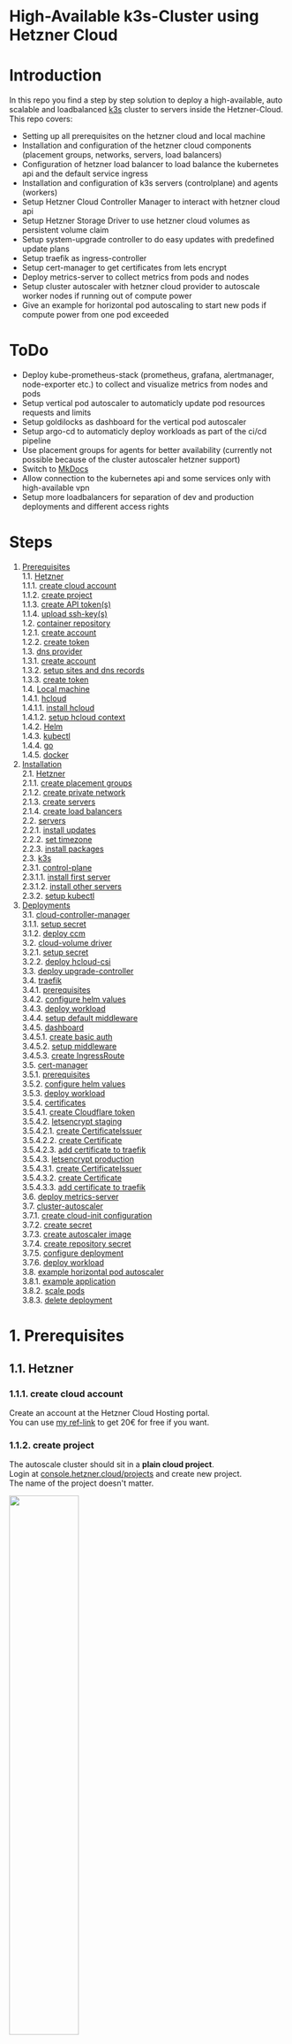 # High-Available k3s-Cluster using Hetzner Cloud

# Introduction
In this repo you find a step by step solution to deploy a high-available, auto scalable and loadbalanced [k3s](https://k3s.io/) cluster to servers inside the Hetzner-Cloud.  
This repo covers:
* Setting up all prerequisites on the hetzner cloud and local machine
* Installation and configuration of the hetzner cloud components (placement groups, networks, servers, load balancers)
* Configuration of hetzner load balancer to load balance the kubernetes api and the default service ingress
* Installation and configuration of k3s servers (controlplane) and agents (workers)
* Setup Hetzner Cloud Controller Manager to interact with hetzner cloud api
* Setup Hetzner Storage Driver to use hetzner cloud volumes as persistent volume claim
* Setup system-upgrade controller to do easy updates with predefined update plans
* Setup traefik as ingress-controller
* Setup cert-manager to get certificates from lets encrypt
* Deploy metrics-server to collect metrics from pods and nodes
* Setup cluster autoscaler with hetzner cloud provider to autoscale worker nodes if running out of compute power
* Give an example for horizontal pod autoscaling to start new pods if compute power from one pod exceeded

# ToDo
* Deploy kube-prometheus-stack (prometheus, grafana, alertmanager, node-exporter etc.) to collect and visualize metrics from nodes and pods
* Setup vertical pod autoscaler to automaticly update pod resources requests and limits
* Setup goldilocks as dashboard for the vertical pod autoscaler
* Setup argo-cd to automaticly deploy workloads as part of the ci/cd pipeline
* Use placement groups for agents for better availability (currently not possible because of the cluster autoscaler hetzner support)
* Switch to [MkDocs](https://squidfunk.github.io/mkdocs-material/)
* Allow connection to the kubernetes api and some services only with high-available vpn
* Setup more loadbalancers for separation of dev and production deployments and different access rights

# Steps
1. [Prerequisites](#1-prerequisites)  
1.1. [Hetzner](#11-hetzner)  
1.1.1. [create cloud account](#111-create-cloud-account)  
1.1.2. [create project](#112-create-project)  
1.1.3. [create API token(s)](#113-create-api-tokens)  
1.1.4. [upload ssh-key(s)](#114-upload-ssh-keys)  
1.2. [container repository](#12-container-repository)  
1.2.1. [create account](#121-create-account)  
1.2.2. [create token](#122-create-token)  
1.3. [dns provider](#13-dns-provider)  
1.3.1. [create account](#131-create-account)  
1.3.2. [setup sites and dns records](#132-setup-sites-and-dns-records)  
1.3.3. [create token](#133-create-token)  
1.4. [Local machine](#14-local-machine)  
1.4.1. [hcloud](#141-hcloud)  
1.4.1.1. [install hcloud](#1411-install-hcloud)  
1.4.1.2. [setup hcloud context](#1412-setup-hcloud-context)  
1.4.2. [Helm](#142-helm)  
1.4.3. [kubectl](#143-kubectl)  
1.4.4. [go](#144-go)    
1.4.5. [docker](#145-docker)  
2. [Installation](#2-installation)  
2.1. [Hetzner](#21-hetzner)  
2.1.1. [create placement groups](#211-create-placement-groups)  
2.1.2. [create private network](#212-create-private-network)  
2.1.3. [create servers](#213-create-servers)  
2.1.4. [create load balancers](#214-create-load-balancers)  
2.2. [servers](#22-servers)  
2.2.1. [install updates](#221-install-updates)  
2.2.2. [set timezone](#222-set-timezone)  
2.2.3. [install packages](#223-install-packages)  
2.3. [k3s](#23-k3s)  
2.3.1. [control-plane](#231-control-plane)  
2.3.1.1. [install first server](#2311-install-first-server)  
2.3.1.2. [install other servers](#2312-install-other-servers)  
2.3.2. [setup kubectl](#232-setup-kubectl)  
3. [Deployments](#3-deployments)  
3.1. [cloud-controller-manager](#31-cloud-controller-manager)  
3.1.1. [setup secret](#311-setup-secret)  
3.1.2. [deploy ccm](#312-deploy-ccm)  
3.2. [cloud-volume driver](#32-cloud-volume-driver)  
3.2.1. [setup secret](#321-setup-secret)  
3.2.2. [deploy hcloud-csi](#322-deploy-hcloud-csi)  
3.3. [deploy upgrade-controller](#33-deploy-upgrade-controller)  
3.4. [traefik](#34-traefik)  
3.4.1. [prerequisites](#341-prerequisites)  
3.4.2. [configure helm values](#342-configure-helm-values)  
3.4.3. [deploy workload](#343-deploy-workload)  
3.4.4. [setup default middleware](#344-setup-default-middleware)  
3.4.5. [dashboard](#345-dashboard)  
3.4.5.1. [create basic auth](#3451-create-basic-auth)  
3.4.5.2. [setup middleware](#3452-setup-middleware)  
3.4.5.3. [create IngressRoute](#34543-create-ingressroute)  
3.5. [cert-manager](#35-cert-manager)  
3.5.1. [prerequisites](#351-prerequisites)  
3.5.2. [configure helm values](#352-configure-helm-values)  
3.5.3. [deploy workload](#353-deploy-workload)  
3.5.4. [certificates](#354-certificates)  
3.5.4.1. [create Cloudflare token](#3541-create-cloudflare-token)  
3.5.4.2. [letsencrypt staging](#3542-letsencrypt-staging)  
3.5.4.2.1. [create CertificateIssuer](#35421-create-certificateissuer)  
3.5.4.2.2. [create Certificate](#35422-create-certificate)  
3.5.4.2.3. [add certificate to traefik](#35423-add-certificate-to-traefik)  
3.5.4.3. [letsencrypt production](#3543-letsencrypt-production)  
3.5.4.3.1. [create CertificateIssuer](#35431-create-certificateissuer)  
3.5.4.3.2. [create Certificate](#35432-create-certificate)  
3.5.4.3.3. [add certificate to traefik](#35433-add-certificate-to-traefik)  
3.6. [deploy metrics-server](#36-deploy-metrics-server)  
3.7. [cluster-autoscaler](#37-cluster-autoscaler)  
3.7.1. [create cloud-init configuration](#371-create-cloud-init-configuration)  
3.7.2. [create secret](#372-create-secret)  
3.7.3. [create autoscaler image](#373-create-autoscaler-image)  
3.7.4. [create repository secret](#374-create-repository-secret)  
3.7.5. [configure deployment](#375-configure-deployment)  
3.7.6. [deploy workload](#376-deploy-workload)  
3.8. [example horizontal pod autoscaler](#38-example-horizontal-pod-autoscaler)  
3.8.1. [example application](#381-example-application)  
3.8.2. [scale pods](#382-scale-pods)  
3.8.3. [delete deployment](#383-delete-deployment)  

# 1. Prerequisites
## 1.1. Hetzner
### 1.1.1. create cloud account
Create an account at the Hetzner Cloud Hosting portal.  
You can use [my ref-link](https://hetzner.cloud/?ref=QVP9EsLHwtNY) to get 20€ for free if you want. 

### 1.1.2. create project
The autoscale cluster should sit in a **plain cloud project**.  
Login at [console.hetzner.cloud/projects](https://console.hetzner.cloud/projects) and create new project.  
The name of the project doesn't matter.  

<img src="./docs/img/112-create-project.png" width=50%>

### 1.1.3. create API token(s)
Open the project and go to security and the api-tokens tab.  
Here you have to create **at least one api-token**.  
I created several ones to keep the different services seperated and logged what which service does. 
I created the following tokens:
* `command-line-interface` (used for hcloud cli application on local machine)
* `container-storage-interface` (used for persistent volume driver)
* `cloud-controller-manager` (used for cloud-controller-manager)
* `cluster-autoscaler` (used for cluster autoscaler)  

All tokens need read and write access.  
Save them in a **secure place** you will need them later and cant view them another time inside the webpanel.

<img src="./docs/img/113-create-api-tokens.png" width=50%>

### 1.1.4. upload ssh-key(s)
Stay inside the security part of the hetzner webinterface and open the tab for the ssh-keys.  
Click add to upload your ssh-key(s). Paste your public key to the window.  
They will be later added to the servers when we create them. 
If you want to create a new ssh-key you can use `ssh-keygen`. 

## 1.2. container repository
You need an account at a container repository. You can use for example the [docker-hub](https://hub.docker.com/) or the [github-container-repository]().  
In this example, I will use the docker-hub. 

### 1.2.1. create account

ATTENTION: Currently its not clear why you need the token, because passwords used later in the processes. This will be checked soon. 

First, create an account at your container-repository provider.  
If you want to use a docker-hub account, you can register [here](https://hub.docker.com/signup).

<img src="./docs/img/121-create-account.png" width=30%>

### 1.2.2. create token
If you want to use private repositories you have to create an access token to pull the private images from the kubernetes host.  

If you use docker, move to your [security-profile-page](https://hub.docker.com/settings/security) and create an access-token.  
You can name the token whatever you want. The token only needs read access to pull the images. Be shure to save the token in a save place because you need it later in the setup.  

<img src="./docs/img/122-create-token.png" width=40%>

## 1.3. dns provider
To use ssl-certificates later, we will use the cert-manager from kubernetes with lets-encrypt certificates. To use this, we need a dns provider for our domain that supports dns01-validation via acme. You can find supported dns providers in the [documentation from the kubernetes cert-manager](https://cert-manager.io/docs/configuration/acme/dns01/#supported-dns01-providers).  
In this tutorial i will use [CloudFlare](https://cloudflare.com)

### 1.3.1. create account
First, you have to create an account at your dns-provider.  
If you want to use CloudFlare, you can create an account [here](https://dash.cloudflare.com/sign-up). 

<img src="./docs/img/131-create-account.png" width=40%>

### 1.3.2. setup sites and dns records
After creating an account you have to add your domain as a new site to your dns provider.  
After that you can import your old dns entries or add new ones.  
As final step you need to change the nameservers from your domain. You can do this normally in the control panel from your domain hoster.  
Because these steps are different from dns provider to dns provider and different from domain hoster to domain hoster, I will skip this part in this tutorial. 

### 1.3.3. create token
To use the dns01-challenge, the acme client will create a txt dns-record for you to validate that you own the requested domain. To change the dns settings (add an entry) you have to create an access token for the acme client.  

If you use CloudFlare, move to your [api-token-profile-page](https://dash.cloudflare.com/profile/api-tokens) and create a new api-token. Dont use the global api token, you need a new api-token for your specific dns-zone.   
As token-template you can use the edit-dns-zone setting. In the next step you have to select your site you have created in step [1.3.2](#132-setup-sites-and-dns-records). Remember to save the token, it will not be shown again. 

## 1.4. local machine
In the last preparation step, we have to setup our local machine. As local machine you need a linux-host. You can install it directy to your host, use a virtual machine or - as i do - use wsl, the windows subsystem for linux.  

### 1.4.1. hcloud
To control the hetzner cloud from the command line you need hcloud, a tool by hetzner. You can find more information [here](https://github.com/hetznercloud/cli).

#### 1.4.1.1. install hcloud
You can install hcloud with [homebrew](https://brew.sh/).  
Run `brew install hcloud` to install hcloud to your system. 

#### 1.4.1.2. setup hcloud context
To communicate with your hetzner cloud project from step [1.1.2](#112-create-project) you created an api-token in step [1.1.3](#113-create-api-tokens). In my example i named it `command-line-interface`.  
To link the cloud project with the hcloud application by using the api-token, you have to create an hcloud-context. You can manage different cloud-projects with different contexts.  
To create a new context type `hcloud context create [NAME]` and paste your previously saved api-token.  
You can see all contexts with `hcloud context list` and set your used context with `hcloud context use [NAME]`. 

### 1.4.2. Helm
To install packages to kubernetes you need helm on your local machine.  
To install helm, visit the [official installation manual](https://helm.sh/docs/intro/install/#from-script). 

### 1.4.3. kubectl
To administrate the kubernetes cluster you also need kubectl, a command line interface to control kubernetes clusters.  
You can visit the [kubernets documentation](https://kubernetes.io/docs/tasks/tools/install-kubectl-linux/#install-kubectl-binary-with-curl-on-linux) for installation steps.  

### 1.4.4. go
In step [3.7.3](#373-create-autoscaler-image) we need to build a custom docker image for the autoscaler. To build the image we need go.

Install go to your local machine with the following commands:
```bash
wget https://go.dev/dl/go1.19.linux-amd64.tar.gz
sudo tar -C /usr/local -xzf go1.19.linux-amd64.tar.gz
export PATH=$PATH:/usr/local/go/bin
rm go1.19.linux-amd64.tar.gz
```

You can check the installation with `go version`. 

### 1.4.5. docker
You need docker on your local machine to build a docker image in the step [3.7.3](#373-create-autoscaler-image).  
Because the docker installation can be done via different ways (scripts, package-manager, docker-desktop in wsl) i will skip this step in this tutorial. 
You can find information about getting docker [here](https://docs.docker.com/get-docker/). 

You can check the installation with `docker version`. 

You should login to your container registry created in step [1.2.1](#121-create-account) with the following command:
```bash
docker login -u DOCKER-USERNAME -p DOCKER_PASSWORD
```
Replace `DOCKER_USERNAME` with your docker username and `DOCKER_PASSWORD` with your password.

# 2. Installation
In this step we will install the kubernetes cluster and all needed components.

## 2.1. Hetzner
To provide servers, a network-connection and load-balancers we will use the hetzner cloud. In this step we will create all parts for the hetzner infrastructure. 

### 2.1.1. create placement groups
To separate all servers from each other, we will create placement groups for the servers. One placement group will be for one server-role for one location.  
To create all placement groups, run the following commands on your local machine:  
```bash
hcloud placement-group create --type spread --name k8s-control_plane-hel1 --label k8s-role=control_plane --label location=hel1

hcloud placement-group create --type spread --name k8s-control_plane-fsn1 --label k8s-role=control_plane --label location=fsn1

hcloud placement-group create --type spread --name k8s-control_plane-nbg1 --label k8s-role=control_plane --label location=nbg1
```
The commands will create a placement group for each hetzner location with the name `k8s-control_plane-[LOCATION]` and the labels `k8s-role=control_plane` and `location=[LOCATION]`.  

To create the placement groups for all agents, run these commands on your local machine:
```bash
#IMPORTANT: agent placement groups are not used in the current configuration because of configuration problems with the cluster-autoscaler.

hcloud placement-group create --type spread --name k8s-agent-hel1 --label k8s-role=agent --label location=hel1

hcloud placement-group create --type spread --name k8s-agent-fsn1 --label k8s-role=agent --label location=fsn1

hcloud placement-group create --type spread --name k8s-agent-nbg1 --label k8s-role=agent --label location=nbg1
```
The commands will create a placement group for each hetzner location with the name `k8s-agent-[LOCATION]` and the labels `k8s-role=agent` and `location=[LOCATION]` similar to the commands for the controlplane.

### 2.1.2. create private network
To create the private network for the servers run the following command on your local machine:
```bash
hcloud network create --name k8s --ip-range 10.0.0.0/8 --label k8s-role=control_plane-agent --label location=hel1-fsn1-nbg1
```
The command will create a network with the name `k8s` and the labels `k8s-role=control_plane-agent` and `location=hel1-fsn1-nbg1`.

To create the separate subnets inside this network, run the following commands on your local machine:
```bash
hcloud network add-subnet k8s --network-zone eu-central --type cloud --ip-range 10.0.0.0/24 # load_balancer control_plane and agent

hcloud network add-subnet k8s --network-zone eu-central --type cloud --ip-range 10.1.0.0/24 # control_plane hel1

hcloud network add-subnet k8s --network-zone eu-central --type cloud --ip-range 10.1.1.0/24 # control_plane fsn1

hcloud network add-subnet k8s --network-zone eu-central --type cloud --ip-range 10.1.2.0/24 # control_plane nbg1

hcloud network add-subnet k8s --network-zone eu-central --type cloud --ip-range 10.2.0.0/16 # agents (all locations)
```
The commands will create the following subnets:
  * 10.0.0.0/24 for the load balancers for the controlplane and agents
  * 10.1.0.0/24 for the controlplane in hel1
  * 10.1.1.0/24 for the controlplane in fsn1
  * 10.1.2.0/24 for the controlplane in nbg1
  * 10.2.0.0/16 for the agents in all locations

### 2.1.3. create servers
To create the servers for the control plane, run the following commands on your local machine:
```bash
hcloud server create --datacenter hel1-dc2 --image debian-11 --ssh-key k8s_ssh_key --type cx21 --placement-group k8s-control_plane-hel1 --name k8s-controlplane-hel1-1 --label k8s-role=control_plane --label location=hel1

hcloud server create --datacenter fsn1-dc14 --image debian-11 --ssh-key k8s_ssh_key --type cx21 --placement-group k8s-control_plane-fsn1 --name k8s-controlplane-fsn1-1 --label k8s-role=control_plane --label location=fsn1

hcloud server create --datacenter nbg1-dc3 --image debian-11 --ssh-key k8s_ssh_key --type cx21 --placement-group k8s-control_plane-nbg1 --name k8s-controlplane-nbg1-1 --label k8s-role=control_plane --label location=nbg1
```
The commands will create a control plane node in each hetzner location with...
  * the name `k8s-controlplane-[LOCATION]-1`
  * the server type CX21 (2 cores, 4gb ram)
  * the image debian-11
  * the ssh-key added in step [1.1.4](#114-upload-ssh-keys)
  * the placement-groups created in step [2.1.1](#211-create-placement-groups)
  * and the labels `k8s-role=control_plane` and `location=[LOCATION]`.

To add the servers to the private network, run the following commands on your local machine:
```bash
hcloud server attach-to-network k8s-controlplane-hel1-1 --network k8s --ip 10.1.0.1
hcloud server attach-to-network k8s-controlplane-fsn1-1 --network k8s --ip 10.1.1.1
hcloud server attach-to-network k8s-controlplane-nbg1-1 --network k8s --ip 10.1.2.1
```
The commands will add the servers to the private network `k8s` and assign the following ips:
  * 10.1.0.1 to the control plane in hel1
  * 10.1.1.1 to the control plane in fsn1
  * 10.1.2.1 to the control plane in nbg1

See also network creation in step [2.1.2](#212-create-private-network).

### 2.1.4. create load balancers
Kubernetes needs two loadbalancers. One for the control plane and one for the hosted services. In this setup we will use external hardware loadbalancers from the hetzner cloud.  
So in this step we will create the loadbalancers for the control plane and the hosted services with executing the following commands on your local machine:
```bash
hcloud load-balancer create --algorithm-type round_robin --location fsn1 --name k8s-controlplane --type lb11 --label k8s-role=control_plane --label location=fsn1

hcloud load-balancer attach-to-network k8s-controlplane --network k8s --ip 10.0.0.100

hcloud load-balancer create --algorithm-type round_robin --location nbg1 --name k8s-agent --type lb11 --label k8s-role=agent --label location=nbg1

hcloud load-balancer attach-to-network k8s-agent --network k8s --ip 10.0.0.200

hcloud load-balancer add-target k8s-controlplane --label-selector k8s-role=control_plane --use-private-ip

hcloud load-balancer add-service k8s-controlplane --destination-port 6443 --listen-port 6443 --protocol tcp

hcloud load-balancer add-target k8s-agent --label-selector k8s-role=agent --use-private-ip
```
The commands will create the following loadbalancers and configurations:
  * loadbalancer for the controlplane inside the location fsn1 with the private ip 10.0.0.100 using all all k8s-controlplanes on port 6443
  * loadbalancer for the agents inside the location nbg1 with the private ip 10.0.0.200 using all agent-nodes. Services will be added later by the kubernetes cloud controller manager. 

## 2.2. servers
After creating the servers we have to configure the operating system. 

### 2.2.1. install updates
First install all updates on the servers. To do this, run the following commands on all servers (control-plane-fsn1, control-plane-ngb1, control-plane-hel1):
```bash
apt update
apt upgrade -y
```

### 2.2.2. set timezone
Set the correct timezone on all servers. Do this by running the following command on all servers (control-plane-fsn1, control-plane-ngb1, control-plane-hel1):
```bash
timedatectl set-timezone Europe/Berlin
```
I will use the timezone Europe/Berlin in this guide. You can change this to your timezone.

### 2.2.3. install packages
To allow everything on the host we need to install some packages. To do this, run the following commands on all servers (control-plane-fsn1, control-plane-ngb1, control-plane-hel1):
```bash
apt install apparmor apparmor-utils -y
```

## 2.3. k3s
In this step we will install k3s on the servers.

### 2.3.1. control-plane
To install the k3s controlplane software on the controlplane host, we have to separate the installation to the first installed controlplane and the other controlplanes.

#### 2.3.1.1. install first server
To install k3s on the first controlplane node (in this example control-plane-fsn1), run the following command on the server:
```bash
curl -sfL https://get.k3s.io | \
INSTALL_K3S_VERSION="v1.25.0-rc1+k3s1" \
K3S_TOKEN="K3S_TOKEN_HERE" \
INSTALL_K3S_EXEC="server \
--disable-cloud-controller \
--disable servicelb \
--disable traefik \
--disable local-storage \
--disable metrics-server \
--node-name="$(hostname -f)" \
--cluster-cidr=10.100.0.0/16 \
--etcd-expose-metrics=true \
--kube-controller-manager-arg="bind-address=0.0.0.0" \
--kube-proxy-arg="metrics-bind-address=0.0.0.0" \
--kube-scheduler-arg="bind-address=0.0.0.0" \
--node-taint CriticalAddonsOnly=true:NoExecute \
--kubelet-arg="cloud-provider=external" \
--advertise-address=$(hostname -I | awk '{print $2}') \
--node-ip=$(hostname -I | awk '{print $2}') \
--node-external-ip=$(hostname -I | awk '{print $1}') \
--flannel-iface=ens10 \
--tls-san=LOADBALANCER_PUBLIC_IP_HERE \
--tls-san=10.0.0.100 \
--tls-san=10.1.0.1 \
--tls-san=10.1.1.1 \
--tls-san=10.1.2.1 \
--cluster-init" sh -
```
Please replace the `K3S_TOKEN_HERE` with the token you created in step [2.1.1](#211-create-k3s-token) and the `LOADBALANCER_PUBLIC_IP_HERE` with the public ip of the loadbalancer for the controlplane created in step [2.1.4](#214-create-load-balancers).  
This installation disables or customises many parameters to fit the needs of this setup.

#### 2.3.1.2. install other servers
To install k3s on the other controlplane nodes (in this example control-plane-hel1 and control-plane-ngb1), run the following command on the server:
```bash
curl -sfL https://get.k3s.io | \
INSTALL_K3S_VERSION="v1.25.0-rc1+k3s1" \
K3S_TOKEN="K3S_TOKEN_HERE" \
INSTALL_K3S_EXEC="server \
--disable-cloud-controller \
--disable servicelb \
--disable traefik \
--disable local-storage \
--disable metrics-server \
--node-name="$(hostname -f)" \
--cluster-cidr=10.100.0.0/16 \
--etcd-expose-metrics=true \
--kube-controller-manager-arg="bind-address=0.0.0.0" \
--kube-proxy-arg="metrics-bind-address=0.0.0.0" \
--kube-scheduler-arg="bind-address=0.0.0.0" \
--node-taint CriticalAddonsOnly=true:NoExecute \
--kubelet-arg="cloud-provider=external" \
--advertise-address=$(hostname -I | awk '{print $2}') \
--node-ip=$(hostname -I | awk '{print $2}') \
--node-external-ip=$(hostname -I | awk '{print $1}') \
--flannel-iface=ens10 \
--tls-san=LOADBALANCER_PUBLIC_IP_HERE \
--tls-san=10.0.0.100 \
--tls-san=10.1.0.1 \
--tls-san=10.1.1.1 \
--tls-san=10.1.2.1 \
--server https://10.0.0.100:6443" sh -
```
Please replace the `K3S_TOKEN_HERE` with the token you created in step [2.1.1](#211-create-k3s-token) and the `LOADBALANCER_PUBLIC_IP_HERE` with the public ip of the loadbalancer for the controlplane created in step [2.1.4](#214-create-load-balancers).  
This installation also disables and customises many parameters to fit the needs of this setup. The controlplanes will communicate using the private-ip of the controlplane loadbalancer. 

### 2.3.2. setup kubectl
To communicate with the kubernetes cluster we use kubectl on our local machine, which we setup in step [1.4.3](#143-kubectl).  
For the authentication between your local machine and the k3s cluster, kubectl uses tokens. These tokens are stored in the kubeconfig file. 
Run the following command on your local machine to copy the kubeconfig file from one of the controlplane hosts to your local machine:
```bash
scp root@CONTROLPLANE_PUBLIC_IP_HERE:/etc/rancher/k3s/k3s.yaml ~/.kube/config
```
Please replace the `CONTROLPLANE_PUBLIC_IP_HERE` with the public ip of one of the controlplane hosts.

To replace the localhost ip used in the kubectl file with the public ip of the loadbalancer run the following command. Please replace the `CONTROLPLANE_PUBLIC_IP_HERE` with the public ip of the loadbalancer for the controlplane.
```bash
sed -i 's/127.0.0.1/167.235.216.181/' ~/.kube/config
```

As last step change the access rights to the kubeconfig file. Otherwise kubectl will not use the config file because the access rights are too open. 
```bash
chmod 600 ~/.kube/config
```

To check if the communication between the hosts and the local machine works, run the following command on your local machine:
```bash
kubectl get nodes
```
You should see 3 controlplane nodes in the output. 

# 3. Deployment
After the steps above we got a working kubertenes cluster with a loadbalanced, high-available controlplane and communication between our local machine and the cluster.  
In this step we will setup all needed deployments for the cluster to work poperly. This step will not cover the deployment of the applications itself, but only the needed infrastructure.

## 3.1. cloud-controller-manager
The first step is to deploy the cloud-controller-manager. This is needed to manage the cloud resources like loadbalancers, volumes and so on. This is the integration of the hetzner cloud api into the kubernets cluster. 

### 3.1.1. setup secret
The first step is to create a kubernetes secret with our cloud api token that the cloud-controller-manager will use to authenticate against the hetzner cloud api.  
We have created the token in step [1.2.1](#121-create-cloud-api-token).  
In my example configuration I have named the token `cloud-controller-manager` in the hetzner cloud. 

You also need the network-id from your private network. To get the id you can either copy the id from the hetzner cloud webinterface or copy the id from the following command:
```bash
hcloud network list
```

Copy the [secrets file](deployments/ccm/secret.yml) for the cloud-controller-manager to your local machine and replace the `CLOUD_API_TOKEN_HERE` with the token you created in step [1.2.1](#121-create-cloud-api-token) (in this example named as `cloud-controller-manager`) and the `NETWORK_ID_HERE` with the id of your private network as explaned above.  

Apply the secret to the kubernetes cluster by running the following command on your local machine:
```bash
kubectl apply -f deployments/ccm/secret.yml
```

### 3.1.2. deploy ccm
Download the latest version of the cloud controller manager deployment into the `deployments/ccm` folder on your local machine:
```bash
wget https://github.com/hetznercloud/hcloud-cloud-controller-manager/releases/latest/download/ccm-networks.yaml -O deployments/ccm/deployment.yml
```

Edit the deployment file and replace the secret name and the pod ip range. You can use the following commands to do this:
```bash
sed -i 's/name: hcloud$/name: hetzner_cloud_controller_manager/' deployments/ccm/deployment.yml
sed -i 's/10.244.0.0/10.100.0.0/' deployments/ccm/deployment.yml
```

You can deploy the cloud controller manager with the following command from your local machine:
```bash
kubectl apply -f deployments/ccm/deployment.yml
```

After this step you should see pods comming up in the cluster. To validate the starting pods, run the following command:
```bash
kubectl get pods -n kube-system
```
You have to use the kube-system namespace here, because the cloud-controller-manager is deployed in this namespace.

## 3.2. cloud-volume driver
To use hetzner cloud volumes as persistent volume claims in kubernetes, we need to deploy the cloud-volume driver. The driver will than handle the volumes claims and create the volumes in hetzner cloud.  
You can find more about the driver on the official [hetzner-csi](https://github.com/hetznercloud/csi-driver) github repository. 

### 3.2.1. setup secret
Similar to the ccm in step [3.1.1](#311-setup-secret), we need to create a secret for the cloud-volume driver. Replace the `CLOUD_API_TOKEN_HERE` in the [secret file](deployments/csi/secret.yml) with the token you created in step [1.2.1](#121-create-cloud-api-token) (in this example named as `container-storage-interface`).

Apply the secret to the kubernetes cluster by running the following command on your local machine:
```bash
kubectl apply -f deployments/csi/secret.yml
```

### 3.2.2. deploy hcloud-csi
Download the latest version of the storage driver deployment into the `deployments/csi` folder on your local machine:
```bash
wget wget https://raw.githubusercontent.com/hetznercloud/csi-driver/v1.6.0/deploy/kubernetes/hcloud-csi.yml -O deployments/csi/deployment.yml
```

Edit the deployment file and replace the secret name. You can use the following command to do this:
```bash
sed -i 's/^.\{18\}name: hcloud-csi$/                  name: hetzner_container_storage_interface/' deployments/csi/deployment.yml
```

You can deploy the cloud controller manager with the following command from your local machine:
```bash
kubectl apply -f deployments/ccm/deployment.yml
```

After this step you should see pods comming up in the cluster. To validate the starting pods, run the following command:
```bash
kubectl get pods -n kube-system
```
You have to use the kube-system namespace here, because the volume-driver is deployed in this namespace.

## 3.3. deploy upgrade-controller
To upgrade the kubernetes cluster, we need to deploy the upgrade-controller. This controller will check for new kubernetes versions and upgrade the cluster if a new version is available. You can deploy different update strategies to the cluster to keep a working cluster during the upgrade.

You can download the latest version of the upgrade-controller deployment into the `deployments/upgrade-controller` folder on your local machine:
```bash
wget https://github.com/rancher/system-upgrade-controller/releases/latest/download/system-upgrade-controller.yaml -O deployments/upgrade-controller/deployment.yml
```

You can deploy the upgrade-controller with the following command from your local machine:
```bash
kubectl apply -f deployments/upgrade-controller/deployment.yml
```

## 3.4. traefik
We will use traefik in this example as "edge router" and ingress controller. You can find more about traefik on the official [traefik](https://traefik.io/) website. 

### 3.4.1. prerequisites
You need the helm repository from traefik added to your local machine. You can add the repository with the following command:
```bash
helm repo add traefik https://helm.traefik.io/traefik
helm repo update
```

To separate the trafik installation from other deployments we create an own namespace for the trafik pods with the following command:
```bash
kubectl create namespace traefik
```

### 3.4.2. configure helm values
Copy the [traefik values file](deployments/traefik/values.yml) to your local machine. The file content fits the needs of this example, if you changed names from hetzner services or ip-ranges please review the file and change the values.

### 3.4.3. deploy workload
Finally install trafik with the following command run from your local machine:
```bash
helm install --namespace=traefik traefik traefik/traefik --values=deployments/traefik/values.yml
```

To validate all running services in the cluster, run the following command:
```bash
kubectl get svc --all-namespaces -o wide
```

### 3.4.4. setup default middleware
Copy the [default middleware](deployments/traefik/default-middleware.yml) file to your local machine. Please review the file and change the values to fit your personal needs. 

To apply the default middleware, run the following kubectl command:
```bash
kubectl apply -f deployments/traefik/default-middleware.yml
```

### 3.4.5. dashboard
To visit all routes traefik provides a dashboard. In the next steps we will create authentication values for the dashboard, a dashboard middleware and the ingressroute to serve traffic to the dashboard.

#### 3.4.5.1. create basic auth
Run the following command on your local machine to install the apache2 utilities. With this package you get access to htpassword which we will use now to generate the basic auth credentials.
```bash
apt install apache2-utils
```

To generate a base64 encoded combination of the username and password, run the following command on your local machine:
```bash
htpasswd -nb USERNAME PASSWORD | openssl base64
```
Replace `USERNAME` with your username and `PASSWORD` with your password.  
Copy the base64 encoded output into the [dashboard-secret]() file where it says `BASE64_ENCODED_USER_AND_PASSWORD_HERE`. 

As final step apply the dashboard-secret to the kubernetes cluster with the following command:
```bash
kubectl apply -f deployments/traefik/dashboard-secret.yml
```

#### 3.4.5.2. setup middleware
To connect the traefik dashboard with the basic auth created in the previous step we need to create a middleware. Copy the [dashboard middleware](deployments/traefik/dashboard-middleware.yml) file to your local machine. 

Apply the middleware to the cluster with the following command:
```bash
kubectl apply -f deployments/traefik/dashboard-middleware.yml
```

#### 3.4.5.3. create IngressRoute
To serve traffic to the dashboard we need to create an IngressRoute. Copy the [dashboard ingressroute](deployments/traefik/dashboard-ingressroute.yml) file to your local machine.  

Edit the file and replace the `traefik.example.com` host with your domain name you want to use for traefik.  
The tls setting should be commented out, this will be added when cert-manager is installed and configured. 

Apply the ingress route to the cluster with the following command:
```bash
kubectl apply -f deployments/traefik/dashboard-ingressroute.yml
```

Connect to your traefik domain (in this example `traefik.example.com`) and login with your basic auth credentials you've setup in step [3.4.5.1](#3451-create-basic-auth). You should see the traefik dashboard with the default middlewares and services. 

## 3.5. cert-manager
We will use cert-manager as central certificate manager for all certificates in the cluster. You can find more about cert-manager on the official [cert-manager](https://cert-manager.io/) website.  
Cert-manager will use the [letsencrypt](https://letsencrypt.org/) service to issue certificates for the cluster. The certificates get validated through the dns01 acme challenge, described in the [dns-provider step 1.3](#13-dns-provider). 

### 3.5.1. prerequisites
Similar to traefik we will also use helm to install cert-manager to our cluster. You need the helm repository from cert-manager added to your local machine. You can add the repository with the following command:
```bash
helm repo add jetstack https://charts.jetstack.io
helm repo update
```

And we also create a separate namespace for cert-manager with the following command:
```bash
kubectl create namespace cert-manager
```

Because kubernetes does not know about certificates in the default installation we need to create a custom resource definition for certificates. Run the following command to download and apply the custom resource definitions:
```bash
wget https://github.com/cert-manager/cert-manager/releases/download/v1.9.1/cert-manager.crds.yaml -O deployments/cert-manager/crds.yml
kubectl apply -f deployments/cert-manager/crds.yml
```

You can try to get information about certificates now with the following command:
```bash
kubectl get certificates
```
Before adding the crds kubernetes will return an error that the resource of the type `certificates` is not known. After adding the crds the command should return an empty list.

### 3.5.2. configure helm values
Copy the [cert-manager values file](deployments/cert-manager/values.yml) to your local machine. Edit the file contents if you want to change the dns-servers that are used to validate the dns01 challenge. In this example we will use cloudflare-dns (1.1.1.1) and quad9 (9.9.9.9). 

### 3.5.3. deploy workload
To deploy the workload with helm run the following command on your local machine:
```bash
helm install cert-manager jetstack/cert-manager --namespace cert-manager --values=deployments/cert-manager/values.yml --version v1.9.1
```

To see the pods comming up run the following command:
```bash
kubectl get pods --namespace cert-manager
```

### 3.5.4. certificates
To issue certificates you need different resources. The certificate-issuer (company that issues the certificate), the certificate-request (what certificate you want to issue) and the certificate (the actual certificate). In this example we will first use the letsencrypt staging issuer to issue test certificates for the domains we want to use and switch to the letsencrypt production environment if everything works.

#### 3.5.4.1. create Cloudflare token
As described in the step [1.3.3](#133-create-token) we've created a token for cloudflare to allow cert-manager to update the dns records. This token will be put into a kubernetes secret. 

Copy the [cloudflare secret](deployments/cert-manager/cloudflare-secret.yml) file to your local machine. Edit the file and replace the `CLOUDFLARE_TOKEN_HERE` with the token you've created previously.

Apply the secret to the cluster with the following command:
```bash
kubectl apply -f deployments/cert-manager/cloudflare-secret.yml
```

#### 3.5.4.2. letsencrypt staging
As described previously we first use staging certificates to test our environment because the production api from letsencrypt is rate limited.

##### 3.5.4.2.1. create CerificateIssuer
Copy the file [letsencrypt staging issuer](deployments/cert-manager/letsencrypt-staging-issuer.yml) to your local machine. Edit the file and replace the following values:
  * `certificate@example.com` with your email address you want to use for letsencrypt
  * `cloudflare@example.com` with your email address you use to login to cloudflare
  * `example.com` with your zone name(s) inside cloudflare

Apply the issuer to the cluster with the following command:
```bash
kubectl apply -f deployments/cert-manager/letsencrypt-staging-issuer.yml
```

##### 3.5.4.2.2. create Certificate
The next step is to create a certificate. Copy the [example-staging-certificate](deployments/cert-manager/example-com-staging-tls.yml) to your local machine and replace the domain with your needed domains. You can add multiple domains or use the certificate as wildcard certificate like its shown in the example.  

Attention: The certificate will be created in the namespace trafik to add it to the traefik dashboard as test route. Certificates need to be in the same namespace as the ingressroute.

Apply the certificate to the cluster with the following command:
```bash
kubectl apply -f deployments/cert-manager/example-com-staging-tls.yml
```

You can see the certificates getting requested with the following commands:
```bash
kubectl get challenges --namespace=traefik
kubectl get certificates --namespace=traefik
```

##### 3.5.4.2.3. add certificate to traefik
As final step you can add the certificate to the traefik dashboard. Reopen the [traefik dashboard ingressroute](deployments/traefik/dashboard-ingressroute.yml) and uncomment the tls section. Replace the `example.com` with your domain and apply the ingressroute to the cluster with the following command:
```bash
kubectl apply -f deployments/traefik/dashboard-ingressroute.yml
```

Open the dashboard webpage and open the certificate details and check if the certificate is issued by letsencrypt.  
Remember: We are using a staging (not valid) certificate, so dont worry if you get a warning in your browser. 

#### 3.5.4.3. letsencrypt production
If everything works with the staging certificate we can switch to the production environment. 

You can delete the old staging certificate with the following commands:
```bash
kubectl delete -f example-com-staging-tls.yml --namespace=traefik
```

##### 3.5.4.3.1. create CerificateIssuer
The setup will be similar to the staging environment. Copy the [issuer file](deployments/cert-manager/letsencrypt-production-issuer.yml) to your local machine. Edit the file and replace the following values:
  * `certificate@example.com` with your email address you want to use for letsencrypt
  * `cloudflare@example.com` with your email address you use to login to cloudflare
  * `example.com` with your zone name(s) inside cloudflare

Apply the issuer to the cluster with the following command:
```bash
kubectl apply -f deployments/cert-manager/letsencrypt-production-issuer.yml
```

##### 3.5.4.3.2. create Certificate
Now we will create separate certificates for traefik and all other pods. In this example i will only show the creation of a production certificate for trafik but you can change the deployment file to fit your special needs. 

Copy the [traefik production certificate](deployments/cert-manager/traefik-example-com-tls.yml) to your local machine and replace the domain and the internal certificate name to fit your traefik domain.

Apply the certificate to the cluster with the following command:
```bash
kubectl apply -f deployments/cert-manager/traefik-example-com-tls.yml
```

You can see the certificates getting requested with the following commands:
```bash
kubectl get challenges --namespace=traefik
kubectl get certificates --namespace=traefik
```

##### 3.5.4.3.3. add certificate to traefik
You can add the production certificate to traefik by editing the [traefik dashboard ingressroute](deployments/traefik/dashboard-ingressroute.yml) and change the tls section to the new production certificate name entered in the deployment file above. 

Apply the changed ingressroute to the cluster with the following command:
```bash
kubectl apply -f deployments/traefik/dashboard-ingressroute.yml
```

## 3.6. deploy metrics-server
Kubernetes uses the metrics-server for internal pod-metrics. It is not used for service metrics, these can later be added by other deployments like prometheus, node-exporter and grafana.

To deploy the metrics-server copy the high-available [deployment file](deployments/metrics-server/deployment.yml) to your local machine and apply it to the cluster with the following command:
```bash
kubectl apply -f deployments/metrics-server/deployment.yml
```
You can find new releases of the metrics-server [here](https://github.com/kubernetes-sigs/metrics-server/releases/latest/download/high-availability.yaml).

After deploying the metrics-server the pods and nodes can collect internal metrics used in later steps for autoscaling nodes and pods. 

## 3.7. cluster-autoscaler
In the whole setup we didnt setup agent (worker) nodes for the cluster. This is because we want to use the cluster-autoscaler to scale the cluster up and down based on the current workload. In this step we will create the configuration for our agent nodes and the corresponding deployment for the cluster-autoscaler.

### 3.7.1. create cloud-init configuration
The cluster-autoscaler will create new vms inside the hetzner cloud. To configure the new vms we need to create a cloud-init configuration. The cloud-init configuration will install needed packages, do needed configuration, install k3s and join the cluster. 

Copy the [cloud-init-config](deployments/cluster-autoscaler/cloud-init.yml) to your local machine and edit the parameters to fit your needs.  
You definitly have to edit the following parameters:
  * NOT NEEDED IN CURRENT CONFIG (`HETZNER_TOKEN_HERE` insert your hetzner cloud token for the cluster autoscaler here)
  * `K3S_TOKEN_HERE` insert your k3s token here

The cluster autoscaler needs the cloud-init configuration as base64 encoded string. You can encode the file with the following command:
```bash
openssl enc -base64 -in deployments/cluster-autoscaler/cloud-init.yml -out deployments/cluster-autoscaler/cloud-init.yml.b64
```

### 3.7.2. create secret
Copy the [secret file](deployments/cluster-autoscaler/secret.yml) to your local machine and insert your hetzner cloud token at `HETZNER_TOKEN_HERE`.

Apply the secret to the cluster with the following command:
```bash
kubectl apply -f deployments/cluster-autoscaler/secret.yml
```

### 3.7.3. create autoscaler image
As described in step [1.4.4](#144-go) we need to create a custom image for the cluster-autoscaler using go. 
Clone the autoscaler git repository into a new folder using the following command:
```bash
git clone https://github.com/kubernetes/autoscaler
cd autoscaler/cluster-autoscaler
```

Start the build process with the following commands:
Replace `USERNAME` with your docker username. 
```bash
make build-in-docker
docker build -t DOCKER_USERNAME/k8s-cluster-autoscaler:latest -f Dockerfile.amd64 .
```

Push the created docker-image to your docker registry with the following command (also replace `DOCKER_USERNAME` with your username):
```bash
docker push DOCKER_USERNAME/k8s-cluster-autoscaler:latest
```
The docker registry was created in step [1.2.1](#121-create-docker-registry).

### 3.7.4. create repository secret
To pull the custom image from the docker registry we need to create a secret inside the cluster to get access to the container repository.  
You can create the secret from the commandline with the following command:
```bash
kubectl create secret docker-registry -n kube-system dockerhub --docker-server=docker.io --docker-username=DOCKER_USERNAME --docker-password=DOCKER_PASSWORD --docker-email=DOCKER_EMAIL
```
Replace `DOCKER_USERNAME` with your username, `DOCKER_PASSWORD` with your password and `DOCKER_EMAIL` with your email address used inside docker.

### 3.7.5. configure deployment
Copy the [deployment file](deployments/cluster-autoscaler/deployment.yml) to your local machine and edit the following parameters:
  * `DOCKER_USERNAME` insert your docker username here
  * `--nodes=1:10:CX21:FSN1:k8s-agent-fsn1` is the node configuration. You can find more information [here](https://github.com/kubernetes/autoscaler/blob/master/cluster-autoscaler/cloudprovider/hetzner/README.md)
  * `INSERT_YOUR_BASE64_CLOUDINIT_HERE` insert your base64 encoded cloud-init configuration here
  * `HETZNER_NETWORK_ID_HERE` insert your private network id from the hetzner cloud here

The default configuration will create 3 agent pools with minimal 1 node and maximal 10 nodes. The nodes will be created with the CX21 server type and will be located in the FSN1 / HEL1 and NBG1 datacenter. 

### 3.7.6. deploy workload
You can apply the cluster autoscaler with the following command:
```bash
kubectl apply -f deployments/cluster-autoscaler/deployment.yml
```

## 3.8. example horizontal pod autoscaler
### 3.8.1. example application
### 3.8.2. scale pods
### 3.8.3. delete deployment

# Credits
Huge thank you to many people and git repos where I got my information and commands from.  
Special thanks to:
* [Techno Tim](https://github.com/techno-tim)
* [The DevOps Guy](https://github.com/marcel-dempers)
* [Hetzner Development Team](https://github.com/hetznercloud/)